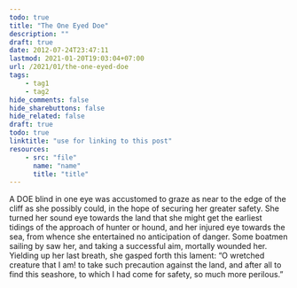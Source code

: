 ```yaml
---
todo: true
title: "The One Eyed Doe"
description: ""
draft: true
date: 2012-07-24T23:47:11
lastmod: 2021-01-20T19:03:04+07:00
url: /2021/01/the-one-eyed-doe
tags:
    - tag1
    - tag2
hide_comments: false
hide_sharebuttons: false
hide_related: false
draft: true
todo: true
linktitle: "use for linking to this post"
resources:
    - src: "file"
      name: "name"
      title: "title"
---
```


A DOE blind in one eye was accustomed to graze as near to the edge of the cliff as she possibly could, in the hope of securing her greater safety. She turned her sound eye towards the land that she might get the earliest tidings of the approach of hunter or hound, and her injured eye towards the sea, from whence she entertained no anticipation of danger. Some boatmen sailing by saw her, and taking a successful aim, mortally wounded her. Yielding up her last breath, she gasped forth this lament: “O wretched creature that I am! to take such precaution against the land, and after all to find this seashore, to which I had come for safety, so much more perilous.”

